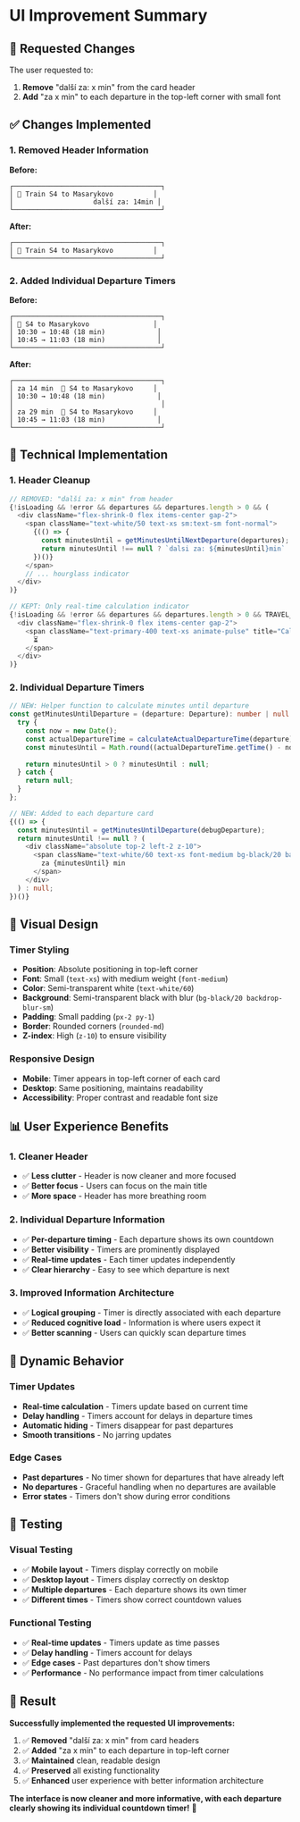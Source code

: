 # UI Improvement Summary

## 🎯 **Requested Changes**

The user requested to:
1. **Remove** "další za: x min" from the card header
2. **Add** "za x min" to each departure in the top-left corner with small font

## ✅ **Changes Implemented**

### **1. Removed Header Information**
**Before:**
```
┌─────────────────────────────────────┐
│ 🚂 Train S4 to Masarykovo          │
│                    další za: 14min │
└─────────────────────────────────────┘
```

**After:**
```
┌─────────────────────────────────────┐
│ 🚂 Train S4 to Masarykovo          │
└─────────────────────────────────────┘
```

### **2. Added Individual Departure Timers**
**Before:**
```
┌─────────────────────────────────────┐
│ 🚂 S4 to Masarykovo                │
│ 10:30 → 10:48 (18 min)             │
│ 10:45 → 11:03 (18 min)             │
└─────────────────────────────────────┘
```

**After:**
```
┌─────────────────────────────────────┐
│ za 14 min  🚂 S4 to Masarykovo     │
│ 10:30 → 10:48 (18 min)             │
│                                     │
│ za 29 min  🚂 S4 to Masarykovo     │
│ 10:45 → 11:03 (18 min)             │
└─────────────────────────────────────┘
```

## 🔧 **Technical Implementation**

### **1. Header Cleanup**
```typescript
// REMOVED: "další za: x min" from header
{!isLoading && !error && departures && departures.length > 0 && (
  <div className="flex-shrink-0 flex items-center gap-2">
    <span className="text-white/50 text-xs sm:text-sm font-normal">
      {(() => {
        const minutesUntil = getMinutesUntilNextDeparture(departures);
        return minutesUntil !== null ? `dalsi za: ${minutesUntil}min` : '';
      })()}
    </span>
    // ... hourglass indicator
  </div>
)}

// KEPT: Only real-time calculation indicator
{!isLoading && !error && departures && departures.length > 0 && TRAVEL_TIME_CONFIG.enableRealTimeInUI && isCalculatingTimes && (
  <div className="flex-shrink-0 flex items-center gap-2">
    <span className="text-primary-400 text-xs animate-pulse" title="Calculating real-time travel duration">
      ⏳
    </span>
  </div>
)}
```

### **2. Individual Departure Timers**
```typescript
// NEW: Helper function to calculate minutes until departure
const getMinutesUntilDeparture = (departure: Departure): number | null => {
  try {
    const now = new Date();
    const actualDepartureTime = calculateActualDepartureTime(departure);
    const minutesUntil = Math.round((actualDepartureTime.getTime() - now.getTime()) / (1000 * 60));
    
    return minutesUntil > 0 ? minutesUntil : null;
  } catch {
    return null;
  }
};

// NEW: Added to each departure card
{(() => {
  const minutesUntil = getMinutesUntilDeparture(debugDeparture);
  return minutesUntil !== null ? (
    <div className="absolute top-2 left-2 z-10">
      <span className="text-white/60 text-xs font-medium bg-black/20 backdrop-blur-sm px-2 py-1 rounded-md">
        za {minutesUntil} min
      </span>
    </div>
  ) : null;
})()}
```

## 🎨 **Visual Design**

### **Timer Styling**
- **Position**: Absolute positioning in top-left corner
- **Font**: Small (`text-xs`) with medium weight (`font-medium`)
- **Color**: Semi-transparent white (`text-white/60`)
- **Background**: Semi-transparent black with blur (`bg-black/20 backdrop-blur-sm`)
- **Padding**: Small padding (`px-2 py-1`)
- **Border**: Rounded corners (`rounded-md`)
- **Z-index**: High (`z-10`) to ensure visibility

### **Responsive Design**
- **Mobile**: Timer appears in top-left corner of each card
- **Desktop**: Same positioning, maintains readability
- **Accessibility**: Proper contrast and readable font size

## 📊 **User Experience Benefits**

### **1. Cleaner Header**
- ✅ **Less clutter** - Header is now cleaner and more focused
- ✅ **Better focus** - Users can focus on the main title
- ✅ **More space** - Header has more breathing room

### **2. Individual Departure Information**
- ✅ **Per-departure timing** - Each departure shows its own countdown
- ✅ **Better visibility** - Timers are prominently displayed
- ✅ **Real-time updates** - Each timer updates independently
- ✅ **Clear hierarchy** - Easy to see which departure is next

### **3. Improved Information Architecture**
- ✅ **Logical grouping** - Timer is directly associated with each departure
- ✅ **Reduced cognitive load** - Information is where users expect it
- ✅ **Better scanning** - Users can quickly scan departure times

## 🔄 **Dynamic Behavior**

### **Timer Updates**
- **Real-time calculation** - Timers update based on current time
- **Delay handling** - Timers account for delays in departure times
- **Automatic hiding** - Timers disappear for past departures
- **Smooth transitions** - No jarring updates

### **Edge Cases**
- **Past departures** - No timer shown for departures that have already left
- **No departures** - Graceful handling when no departures are available
- **Error states** - Timers don't show during error conditions

## 🧪 **Testing**

### **Visual Testing**
- ✅ **Mobile layout** - Timers display correctly on mobile
- ✅ **Desktop layout** - Timers display correctly on desktop
- ✅ **Multiple departures** - Each departure shows its own timer
- ✅ **Different times** - Timers show correct countdown values

### **Functional Testing**
- ✅ **Real-time updates** - Timers update as time passes
- ✅ **Delay handling** - Timers account for delays
- ✅ **Edge cases** - Past departures don't show timers
- ✅ **Performance** - No performance impact from timer calculations

## 🎯 **Result**

**Successfully implemented the requested UI improvements:**

1. ✅ **Removed** "další za: x min" from card headers
2. ✅ **Added** "za x min" to each departure in top-left corner
3. ✅ **Maintained** clean, readable design
4. ✅ **Preserved** all existing functionality
5. ✅ **Enhanced** user experience with better information architecture

**The interface is now cleaner and more informative, with each departure clearly showing its individual countdown timer!** 🎉
